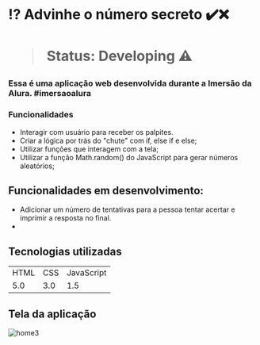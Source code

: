 
<h1> ⁉️ Advinhe o número secreto ✔️❌<h1>

  
 > Status: Developing ⚠️
    
 ### Essa é uma aplicação web desenvolvida durante a Imersão da Alura. #imersaoalura
    
    
 ### Funcionalidades
  

+ Interagir com usuário para receber os palpites.
+ Criar a lógica por trás do "chute" com if, else if e else;
+ Utilizar funções que interagem com a tela;
+ Utilizar a função Math.random() do JavaScript para gerar números aleatórios;

  
 ## Funcionalidades em desenvolvimento:
  
+ Adicionar um número de tentativas para a pessoa tentar acertar e imprimir a resposta no final.
+ 

 ## Tecnologias utilizadas

 <table>
 <tr> 
     <td>HTML</td>
     <td>CSS</td>
     <td>JavaScript</td>

 </tr>
     
 <tr>
     <td>5.0</td>
     <td>3.0</td>
     <td>1.5</td>

 </tr>
</table>
    
    

## Tela da aplicação

 
![home3](https://user-images.githubusercontent.com/54418295/157926212-00e1dbd1-2770-4029-a987-e21723b874ff.png)



